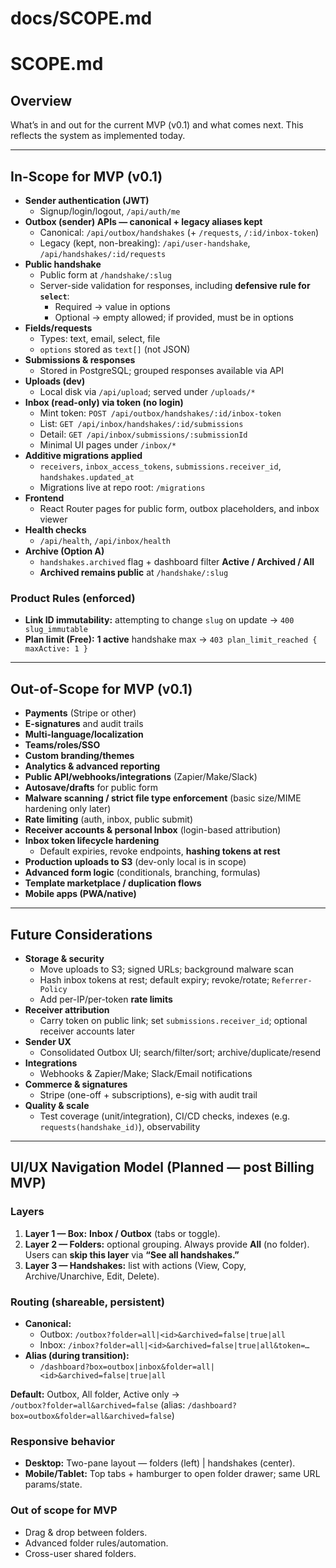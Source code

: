 # docs/SCOPE.md

# SCOPE.md

## Overview

What’s in and out for the current MVP (v0.1) and what comes next. This reflects the system as implemented today.

---

## In-Scope for MVP (v0.1)

- **Sender authentication (JWT)**
  - Signup/login/logout, `/api/auth/me`
- **Outbox (sender) APIs — canonical + legacy aliases kept**
  - Canonical: `/api/outbox/handshakes` (+ `/requests`, `/:id/inbox-token`)
  - Legacy (kept, non-breaking): `/api/user-handshake`, `/api/handshakes/:id/requests`
- **Public handshake**
  - Public form at `/handshake/:slug`
  - Server-side validation for responses, including **defensive rule for `select`**:
    - Required → value in options
    - Optional → empty allowed; if provided, must be in options
- **Fields/requests**
  - Types: text, email, select, file
  - `options` stored as `text[]` (not JSON)
- **Submissions & responses**
  - Stored in PostgreSQL; grouped responses available via API
- **Uploads (dev)**
  - Local disk via `/api/upload`; served under `/uploads/*`
- **Inbox (read-only) via token (no login)**
  - Mint token: `POST /api/outbox/handshakes/:id/inbox-token`
  - List: `GET /api/inbox/handshakes/:id/submissions`
  - Detail: `GET /api/inbox/submissions/:submissionId`
  - Minimal UI pages under `/inbox/*`
- **Additive migrations applied**
  - `receivers`, `inbox_access_tokens`, `submissions.receiver_id`, `handshakes.updated_at`
  - Migrations live at repo root: `/migrations`
- **Frontend**
  - React Router pages for public form, outbox placeholders, and inbox viewer
- **Health checks**
  - `/api/health`, `/api/inbox/health`
- **Archive (Option A)**
  - `handshakes.archived` flag + dashboard filter **Active / Archived / All**
  - **Archived remains public** at `/handshake/:slug`

### Product Rules (enforced)

- **Link ID immutability:** attempting to change `slug` on update → `400 slug_immutable`
- **Plan limit (Free):** **1 active** handshake max → `403 plan_limit_reached { maxActive: 1 }`

---

## Out-of-Scope for MVP (v0.1)

- **Payments** (Stripe or other)
- **E-signatures** and audit trails
- **Multi-language/localization**
- **Teams/roles/SSO**
- **Custom branding/themes**
- **Analytics & advanced reporting**
- **Public API/webhooks/integrations** (Zapier/Make/Slack)
- **Autosave/drafts** for public form
- **Malware scanning / strict file type enforcement** (basic size/MIME hardening only later)
- **Rate limiting** (auth, inbox, public submit)
- **Receiver accounts & personal Inbox** (login-based attribution)
- **Inbox token lifecycle hardening**
  - Default expiries, revoke endpoints, **hashing tokens at rest**
- **Production uploads to S3** (dev-only local is in scope)
- **Advanced form logic** (conditionals, branching, formulas)
- **Template marketplace / duplication flows**
- **Mobile apps (PWA/native)**

---

## Future Considerations

- **Storage & security**
  - Move uploads to S3; signed URLs; background malware scan
  - Hash inbox tokens at rest; default expiry; revoke/rotate; `Referrer-Policy`
  - Add per-IP/per-token **rate limits**
- **Receiver attribution**
  - Carry token on public link; set `submissions.receiver_id`; optional receiver accounts later
- **Sender UX**
  - Consolidated Outbox UI; search/filter/sort; archive/duplicate/resend
- **Integrations**
  - Webhooks & Zapier/Make; Slack/Email notifications
- **Commerce & signatures**
  - Stripe (one-off + subscriptions), e-sig with audit trail
- **Quality & scale**
  - Test coverage (unit/integration), CI/CD checks, indexes (e.g. `requests(handshake_id)`), observability

---

## UI/UX Navigation Model (Planned — post Billing MVP)

### Layers

1. **Layer 1 — Box:** **Inbox / Outbox** (tabs or toggle).
2. **Layer 2 — Folders:** optional grouping. Always provide **All** (no folder). Users can **skip this layer** via **“See all handshakes.”**
3. **Layer 3 — Handshakes:** list with actions (View, Copy, Archive/Unarchive, Edit, Delete).

### Routing (shareable, persistent)

- **Canonical:**
  - Outbox: `/outbox?folder=all|<id>&archived=false|true|all`
  - Inbox: `/inbox?folder=all|<id>&archived=false|true|all&token=…`
- **Alias (during transition):**
  - `/dashboard?box=outbox|inbox&folder=all|<id>&archived=false|true|all`

**Default:** Outbox, All folder, Active only →  
`/outbox?folder=all&archived=false` (alias: `/dashboard?box=outbox&folder=all&archived=false`)

### Responsive behavior

- **Desktop:** Two-pane layout — folders (left) | handshakes (center).
- **Mobile/Tablet:** Top tabs + hamburger to open folder drawer; same URL params/state.

### Out of scope for MVP

- Drag & drop between folders.
- Advanced folder rules/automation.
- Cross-user shared folders.
